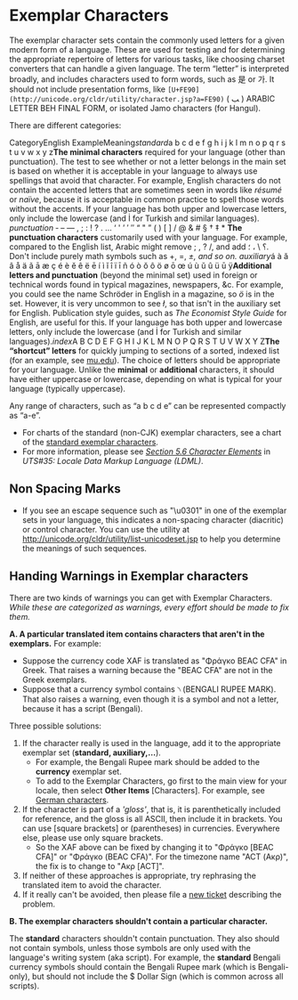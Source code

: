 # Exemplar Characters

The exemplar character sets contain the commonly used letters for a given modern
form of a language. These are used for testing and for determining the
appropriate repertoire of letters for various tasks, like choosing charset
converters that can handle a given language. The term “letter” is interpreted
broadly, and includes characters used to form words, such as 是 or 가. It should
not include presentation forms, like
`[U+FE90](http://unicode.org/cldr/utility/character.jsp?a=FE90)` ( ‎ﺐ‎ ) ARABIC
LETTER BEH FINAL FORM, or isolated Jamo characters (for Hangul).

There are different categories:

CategoryEnglish ExampleMeaning*standard*a b c d e f g h i j k l m n o p q r s t
u v w x y z**The minimal characters** required for your language (other than
punctuation).
The test to see whether or not a letter belongs in the main set is based on
whether it is acceptable in your language to always use spellings that avoid
that character. For example, English characters do not contain the accented
letters that are sometimes seen in words like *résumé* or *naïve*, because it is
acceptable in common practice to spell those words without the accents.
If your language has both upper and lowercase letters, only include the
lowercase (and İ for Turkish and similar languages). *punctuation* ‐ – — , ; : !
? . … ‘ ' ’ ′ ″ “ " ” ( ) \[ \] / @ & # § † ‡ \* **The punctuation characters**
customarily used with your language.
For example, compared to the English list, Arabic might remove ; , ? /, and add
؟ \\ ، ؛.
Don't include purely math symbols such as +, =, *±, and so on.* *auxiliary*á à ă
â å ä ã ā æ ç é è ĕ ê ë ē í ì ĭ î ï ī ñ ó ò ŏ ô ö ø ō œ ú ù ŭ û ü ū
ÿ**Additional letters and punctuation** (beyond the minimal set) used in foreign
or technical words found in typical magazines, newspapers, &c.
For example, you could see the name Schröder in English in a magazine, so *ö* is
in the set. However, it is very uncommon to see *ł*, so that isn't in the
auxiliary set for English. Publication style guides, such as *The Economist
Style Guide* for English, are useful for this.
If your language has both upper and lowercase letters, only include the
lowercase (and İ for Turkish and similar languages).*index*A B C D E F G H I J K
L M N O P Q R S T U V W X Y Z**The “shortcut” letters** for quickly jumping to
sections of a sorted, indexed list (for an example, see
[mu.edu](http://www.google.com/url?q=http%3A%2F%2Fwww.mu.edu%2Ftools%2Fsiteindex.shtml&sa=D&sntz=1&usg=AFrqEzfh-HWKMHg_Z1R-AuawwGRrk5PRYA)).
The choice of letters should be appropriate for your language. Unlike the
**minimal** or **additional** characters, it should have either uppercase or
lowercase, depending on what is typical for your language (typically uppercase).

Any range of characters, such as “a b c d e” can be represented compactly as
“a-e”.

*   For charts of the standard (non-CJK) exemplar characters, see a chart of the
    [standard exemplar
    characters](http://www.unicode.org/cldr/charts/latest/by_type/core_data.alphabetic_information.main.html).
*   For more information, please see *[Section 5.6 Character
    Elements](http://unicode.org/reports/tr35/tr35-6.html#Character_Elements)*
    in *UTS#35: Locale Data Markup Language (LDML)*.

## **Non Spacing Marks**

*   If you see an escape sequence such as "\\u0301" in one of the exemplar sets
    in your language, this indicates a non-spacing character (diacritic) or
    control character. You can use the utility at
    <http://unicode.org/cldr/utility/list-unicodeset.jsp> to help you determine
    the meanings of such sequences.

## Handing Warnings in Exemplar characters

There are two kinds of warnings you can get with Exemplar Characters. *While
these are categorized as warnings, every effort should be made to fix them.*

**A. A particular translated item contains characters that aren't in the
exemplars.**
For example:

*   Suppose the currency code XAF is translated as "Φράγκο BEAC CFA" in Greek.
    That raises a warning because the "BEAC CFA" are not in the Greek exemplars.
*   Suppose that a currency symbol contains ৲ (BENGALI RUPEE MARK). That also
    raises a warning, even though it is a symbol and not a letter, because it
    has a script (Bengali).

Three possible solutions:

1.  If the character really is used in the language, add it to the appropriate
    exemplar set (**standard, auxiliary,…**).
    *   For example, the Bengali Rupee mark should be added to the **currency**
        exemplar set.
    *   To add to the Exemplar Characters, go first to the main view for your
        locale, then select **Other Items** \[Characters\]. For example, see
        [German
        characters](http://unicode.org/cldr/apps/survey?_=de&x=characters).
2.  If the character is part of a *'gloss'*, that is, it is parenthetically
    included for reference, and the gloss is all ASCII, then include it in
    brackets. You can use \[square brackets\] or (parentheses) in currencies.
    Everywhere else, please use only square brackets.
    *   So the XAF above can be fixed by changing it to "Φράγκο \[BEAC CFA\]" or
        "Φράγκο (BEAC CFA)". For the timezone name "ACT (Ακρ)", the fix is to
        change to "Ακρ \[ACT\]".
3.  If neither of these approaches is appropriate, try rephrasing the translated
    item to avoid the character.
4.  If it really can't be avoided, then please file a [new
    ticket](http://unicode.org/cldr/trac/newticket) describing the problem.

**B. The exemplar characters shouldn't contain a particular character.**

The **standard** characters shouldn't contain punctuation. They also should not
contain symbols, unless those symbols are only used with the language's writing
system (aka script). For example, the **standard** Bengali currency symbols
should contain the Bengali Rupee mark (which is Bengali-only), but should not
include the $ Dollar Sign (which is common across all scripts).
